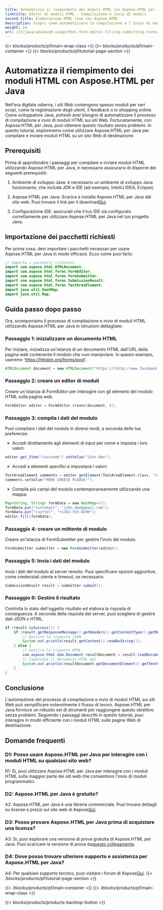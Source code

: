 ```yaml
---
title: Automatizza il riempimento dei moduli HTML con Aspose.HTML per Java
linktitle: Editor di moduli HTML - Compilazione e invio di moduli
second_title: Elaborazione HTML Java con Aspose.HTML
description: Scopri come automatizzare la compilazione e l'invio di moduli HTML con Aspose.HTML per Java. Semplifica l'interazione web con questo tutorial.
weight: 14
url: /it/java/advanced-usage/html-form-editor-filling-submitting-forms/
---
```


{{< blocks/products/pf/main-wrap-class >}}
{{< blocks/products/pf/main-container >}}
{{< blocks/products/pf/tutorial-page-section >}}

# Automatizza il riempimento dei moduli HTML con Aspose.HTML per Java

Nell'era digitale odierna, i siti Web contengono spesso moduli per vari scopi, come la registrazione degli utenti, il feedback o lo shopping online. Come sviluppatore Java, potresti aver bisogno di automatizzare il processo di compilazione e invio di moduli HTML sui siti Web. Fortunatamente, con Aspose.HTML per Java, puoi ottenere questo risultato senza problemi. In questo tutorial, esploreremo come utilizzare Aspose.HTML per Java per compilare e inviare moduli HTML su un sito Web di destinazione.

## Prerequisiti

Prima di approfondire i passaggi per compilare e inviare moduli HTML utilizzando Aspose.HTML per Java, è necessario assicurarsi di disporre dei seguenti prerequisiti:

1. Ambiente di sviluppo Java: è necessario un ambiente di sviluppo Java funzionante, che includa JDK e IDE (ad esempio, IntelliJ IDEA, Eclipse).

2.  Aspose.HTML per Java: Scarica e installa Aspose.HTML per Java dal sito web. Puoi trovare il link per il download[Qui](https://releases.aspose.com/html/java/).

3. Configurazione IDE: assicurati che il tuo IDE sia configurato correttamente per utilizzare Aspose.HTML per Java nel tuo progetto Java.

## Importazione dei pacchetti richiesti

Per prima cosa, devi importare i pacchetti necessari per usare Aspose.HTML per Java in modo efficace. Ecco come puoi farlo:

```java
// Importa i pacchetti richiesti
import com.aspose.html.HTMLDocument;
import com.aspose.html.forms.FormEditor;
import com.aspose.html.forms.FormSubmitter;
import com.aspose.html.forms.SubmissionResult;
import com.aspose.html.forms.TextAreaElement;
import java.util.HashMap;
import java.util.Map;
```

## Guida passo dopo passo

Ora, scomponiamo il processo di compilazione e invio di moduli HTML utilizzando Aspose.HTML per Java in istruzioni dettagliate:

### Passaggio 1: inizializzare un documento HTML

Per iniziare, inizializza un'istanza di un documento HTML dall'URL della pagina web contenente il modulo che vuoi manipolare. In questo esempio, useremo 'https://httpbin.org/forms/post'.

```java
HTMLDocument document = new HTMLDocument("https://(http://www.facebook.com/help/post/)
```

### Passaggio 2: creare un editor di moduli

Creare un'istanza di FormEditor per interagire con gli elementi del modulo HTML sulla pagina web.

```java
FormEditor editor = FormEditor.create(document, 0);
```

### Passaggio 3: compila i dati del modulo

Puoi compilare i dati del modulo in diversi modi, a seconda delle tue preferenze:

- Accedi direttamente agli elementi di input per nome e imposta i loro valori:

```java
editor.get_Item("custname").setValue("John Doe");
```

- Accedi a elementi specifici e impostane i valori:

```java
TextAreaElement comments = editor.getElement(TextAreaElement.class, "comments");
comments.setValue("MORE CHEESE PLEASE!");
```

- Compila più campi del modulo contemporaneamente utilizzando una mappa:

```java
Map<String, String> formData = new HashMap<>();
formData.put("custemail", "john.doe@gmail.com");
formData.put("custtel", "+1202-555-0290");
editor.fill(formData);
```

### Passaggio 4: creare un mittente di modulo

Creare un'istanza di FormSubmitter per gestire l'invio del modulo.

```java
FormSubmitter submitter = new FormSubmitter(editor);
```

### Passaggio 5: Invia i dati del modulo

Invia i dati del modulo al server remoto. Puoi specificare opzioni aggiuntive, come credenziali utente e timeout, se necessario.

```java
SubmissionResult result = submitter.submit();
```

### Passaggio 6: Gestire il risultato

Controlla lo stato dell'oggetto risultato ed elabora la risposta di conseguenza. A seconda della risposta del server, puoi scegliere di gestire dati JSON o HTML.

```java
if (result.isSuccess()) {
    if (result.getResponseMessage().getHeaders().getContentType().getMediaType().equals("application/json")) {
        // Gestire la risposta JSON
        System.out.println(result.getContent().readAsString());
    } else {
        // Gestire la risposta HTML
        com.aspose.html.dom.Document resultDocument = result.loadDocument();
        // Ispeziona il documento HTML qui
        System.out.println(resultDocument.getDocumentElement().getTextContent());
    }
}
```

## Conclusione

L'automazione del processo di compilazione e invio di moduli HTML sui siti Web può semplificare notevolmente il flusso di lavoro. Aspose.HTML per Java fornisce un robusto set di strumenti per raggiungere questo obiettivo senza problemi. Seguendo i passaggi descritti in questo tutorial, puoi interagire in modo efficiente con i moduli HTML sulle pagine Web di destinazione.

## Domande frequenti

### D1: Posso usare Aspose.HTML per Java per interagire con i moduli HTML su qualsiasi sito web?

R1: Sì, puoi utilizzare Aspose.HTML per Java per interagire con i moduli HTML sulla maggior parte dei siti web che consentono l'invio di moduli programmatici.

### D2: Aspose.HTML per Java è gratuito?

 A2: Aspose.HTML per Java è una libreria commerciale. Puoi trovare dettagli su licenze e prezzi sul sito web di Aspose[Qui](https://purchase.aspose.com/buy).

### D3: Posso provare Aspose.HTML per Java prima di acquistare una licenza?

 A3: Sì, puoi esplorare una versione di prova gratuita di Aspose.HTML per Java. Puoi scaricare la versione di prova da[questo collegamento](https://releases.aspose.com/).

### D4: Dove posso trovare ulteriore supporto e assistenza per Aspose.HTML per Java?

 A4: Per qualsiasi supporto tecnico, puoi visitare i forum di Aspose[Qui](https://forum.aspose.com/).
{{< /blocks/products/pf/tutorial-page-section >}}

{{< /blocks/products/pf/main-container >}}
{{< /blocks/products/pf/main-wrap-class >}}

{{< blocks/products/products-backtop-button >}}

